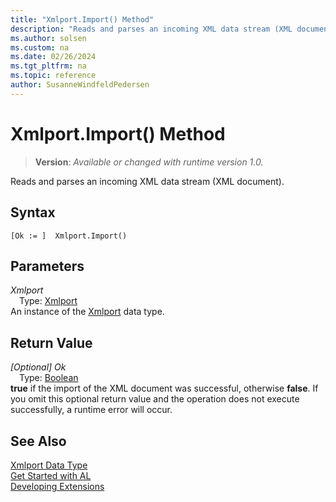 ```yaml
---
title: "Xmlport.Import() Method"
description: "Reads and parses an incoming XML data stream (XML document)."
ms.author: solsen
ms.custom: na
ms.date: 02/26/2024
ms.tgt_pltfrm: na
ms.topic: reference
author: SusanneWindfeldPedersen
---
```

[//]: # (START>DO_NOT_EDIT)
[//]: # (IMPORTANT:Do not edit any of the content between here and the END>DO_NOT_EDIT.)
[//]: # (Any modifications should be made in the .xml files in the ModernDev repo.)
# Xmlport.Import() Method
> **Version**: _Available or changed with runtime version 1.0._

Reads and parses an incoming XML data stream (XML document).


## Syntax
```AL
[Ok := ]  Xmlport.Import()
```
## Parameters
*Xmlport*  
&emsp;Type: [Xmlport](xmlport-data-type.md)  
An instance of the [Xmlport](xmlport-data-type.md) data type.  

## Return Value
*[Optional] Ok*  
&emsp;Type: [Boolean](../boolean/boolean-data-type.md)  
**true** if the import of the XML document was successful, otherwise **false**. If you omit this optional return value and the operation does not execute successfully, a runtime error will occur.  


[//]: # (IMPORTANT: END>DO_NOT_EDIT)
## See Also
[Xmlport Data Type](xmlport-data-type.md)  
[Get Started with AL](../../devenv-get-started.md)  
[Developing Extensions](../../devenv-dev-overview.md)